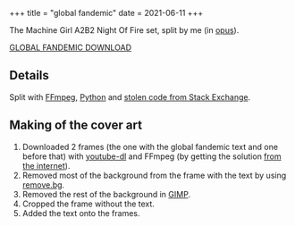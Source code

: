 +++
title = "global fandemic"
date = 2021-06-11
+++

The Machine Girl A2B2 Night Of Fire set, split by me (in [opus](https://opus-codec.org/)).

[GLOBAL FANDEMIC DOWNLOAD](global_fandemic.zip)

## Details
Split with [FFmpeg](https://ffmpeg.org/), [Python](https://www.python.org/) and [stolen code from Stack Exchange](https://unix.stackexchange.com/questions/280767/how-do-i-split-an-audio-file-into-multiple/400032#400032).

## Making of the cover art
1. Downloaded 2 frames (the one with the global fandemic text and one before that) with [youtube-dl](https://youtube-dl.org/) and FFmpeg (by getting the solution [from the internet](https://askubuntu.com/questions/1155446/is-it-possible-to-only-download-a-single-frame-from-a-youtube-video/1155468#1155468)).
2. Removed most of the background from the frame with the text by using [remove.bg](https://www.remove.bg/).
3. Removed the rest of the background in [GIMP](https://www.gimp.org/).
4. Cropped the frame without the text.
5. Added the text onto the frames.
